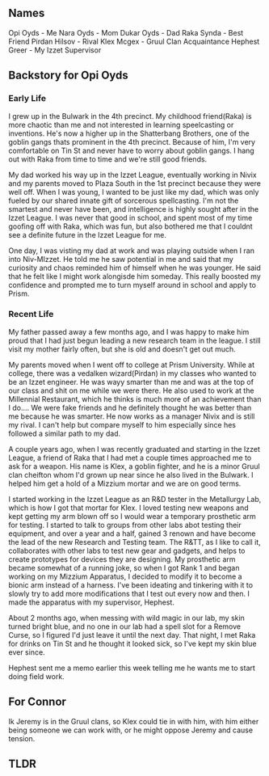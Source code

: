 ## Names
Opi Oyds - Me
Nara Oyds - Mom
Dukar Oyds - Dad
Raka Synda - Best Friend
Pirdan Hilsov - Rival
Klex Mcgex - Gruul Clan Acquaintance
Hephest Greer - My Izzet Supervisor

## Backstory for Opi Oyds

### Early Life
I grew up in the Bulwark in the 4th precinct. My childhood friend(Raka) is more chaotic than me and not interested in learning speelcasting or inventions. He's now a higher up in the Shatterbang Brothers, one of the goblin gangs thats prominent in the 4th precinct. Because of him, I'm very comfortable on Tin St and never have to worry about goblin gangs. I hang out with Raka from time to time and we're still good friends.

My dad worked his way up in the Izzet League, eventually working in Nivix and my parents moved to Plaza South in the 1st precinct because they were well off. When I was young, I wanted to be just like my dad, which was only fueled by our shared innate gift of sorcerous spellcasting. I'm not the smartest and never have been, and intelligence is highly sought after in the Izzet League. I was never that good in school, and spent most of my time goofing off with Raka, which was fun, but also bothered me that I couldnt see a definite future in the Izzet League for me.

One day, I was visting my dad at work and was playing outside when I ran into Niv-MIzzet. He told me he saw potential in me and said that my curiosity and chaos reminded him of himself when he was younger.
He said that he felt like I might work alongisde him someday. This really boosted my confidence and prompted me to turn myself around in school and apply to Prism.

### Recent Life
My father passed away a few months ago, and I was happy to make him proud that I had just begun leading a new research team in the league. I still visit my mother fairly often, but she is old and doesn't get out much.

My parents moved when I went off to college at Prism University. While at college, there was a vedalken wizard(Pirdan) in my classes who wanted to be an Izzet engineer. He was wayy smarter than me and was at the top of our class and shit on me while we were there. He also used to work at the Millennial Restaurant, which he thinks is much more of an achievement than I do.... We were fake friends and he definitely thought he was better than me because he was smarter. He now works as a manager Nivix and is still my rival. I can't help but compare myself to him especially since hes followed a similar path to my dad.

A couple years ago, when I was recently graduated and starting in the Izzet League, a friend of Raka that I had met a couple times approached me to ask for a weapon. His name is Klex, a goblin fighter, and he is a minor Gruul clan cheifton whom I'd grown up near since he also lived in the Bulwark. I helped him get a hold of a Mizzium mortar and we are on good terms. 

I started working in the Izzet League as an R&D tester in the Metallurgy Lab, which is how I got that mortar for Klex. I loved testing new weapons and kept getting my arm blown off so I would wear a temporary prosthetic arm for testing. I started to talk to groups from other labs abot testing their equipment, and over a year and a half, gained 3 renown and have become the lead of the new Research and Testing team. The R&TT, as I like to call it, collaborates with other labs to test new gear and gadgets, and helps to create prototypes for devices they are designing. My prosthetic arm became somewhat of a running joke, so when I got Rank 1 and began working on my Mizzium Apparatus, I decided to modify it to become a bionic arm instead of a harness. I've been ideating and tinkering with it to slowly try to add more modifications that I test out every now and then. I made the apparatus with my supervisor, Hephest. 

About 2 months ago, when messing with wild magic in our lab, my skin turned bright blue, and no one in our lab had a spell slot for a Remove Curse, so I figured I'd just leave it until the next day.
That night, I met Raka for drinks on Tin St and he thought it looked sick, so I've kept my skin blue ever since.

Hephest sent me a memo earlier this week telling me he wants me to start doing field work.

## For Connor
Ik Jeremy is in the Gruul clans, so Klex could tie in with him, with him either being someone we can work with, or he might oppose Jeremy and cause tension.

## TLDR